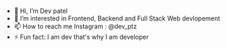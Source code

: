 - 👋 Hi, I’m Dev patel
- 👀 I’m interested in Frontend, Backend and Full Stack Web devlopement
- 📫 How to reach me Instagram : @dev_ptz
- ⚡ Fun fact: I am dev that's why I am developer

<!---
devpatel66/devpatel66 is a ✨ special ✨ repository because its `README.md` (this file) appears on your GitHub profile.
You can click the Preview link to take a look at your changes.
--->

